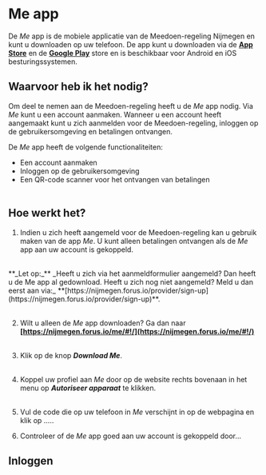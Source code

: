 # Me app

De _Me_ app is de mobiele applicatie van de Meedoen-regeling Nijmegen en kunt u downloaden op uw telefoon. De app kunt u downloaden via de **[App Store](https://itunes.apple.com/nl/app/me-forus/id1422610676)** en de **[Google Play](https://play.google.com/store/apps/details?id=io.forus.me)** store en is beschikbaar voor Android en iOS besturingssystemen.
&nbsp;

## Waarvoor heb ik het nodig?
Om deel te nemen aan de Meedoen-regeling heeft u de _Me_ app nodig. Via _Me_ kunt u een account aanmaken. Wanneer u een account heeft aangemaakt kunt u zich aanmelden voor de Meedoen-regeling, inloggen op de gebruikersomgeving en betalingen ontvangen.
&nbsp;

De _Me_ app heeft de volgende functionaliteiten:

* Een account aanmaken
* Inloggen op de gebruikersomgeving
* Een QR-code scanner voor het ontvangen van betalingen
<br />&nbsp;


## Hoe werkt het?

1. Indien u zich heeft aangemeld voor de Meedoen-regeling kan u gebruik maken van de app _Me_. U kunt alleen betalingen ontvangen als de _Me_ app aan uw account is gekoppeld.
<br />
**_Let op:_** _Heeft u zich via het aanmeldformulier aangemeld? Dan heeft u de Me app al gedownload. Heeft u zich nog niet aangemeld? Meld u dan eerst aan via:_ **[https://nijmegen.forus.io/provider/sign-up](https://nijmegen.forus.io/provider/sign-up)**.
<br />&nbsp;

2. Wilt u alleen de _Me_ app downloaden? Ga dan naar **[https://nijmegen.forus.io/me/#!/](https://nijmegen.forus.io/me/#!/)**
<br />&nbsp;

3. Klik op de knop **_Download Me_**.
<br />&nbsp;

4. Koppel uw profiel aan _Me_ door op de website rechts bovenaan in het menu op **_Autoriseer apparaat_** te klikken.
<br />&nbsp;

5. Vul de code die op uw telefoon in _Me_ verschijnt in op de webpagina en klik op .....

6. Controleer of de _Me_ app goed aan uw account is gekoppeld door...

## Inloggen
